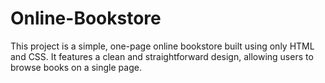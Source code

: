 # Online-Bookstore
This project is a simple, one-page online bookstore built using only HTML and CSS. It features a clean and straightforward design, allowing users to browse books on a single page.
